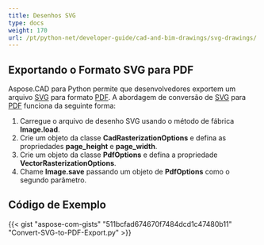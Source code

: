 ```yaml
---
title: Desenhos SVG
type: docs
weight: 170
url: /pt/python-net/developer-guide/cad-and-bim-drawings/svg-drawings/
---
```


## **Exportando o Formato SVG para PDF**

Aspose.CAD para Python permite que desenvolvedores exportem um arquivo [SVG](https://docs.fileformat.com/page-description-language/svg/) para formato [PDF](https://docs.fileformat.com/pdf/). A abordagem de conversão de [SVG](https://docs.fileformat.com/page-description-language/svg/) para [PDF](https://docs.fileformat.com/pdf/) funciona da seguinte forma:

1. Carregue o arquivo de desenho SVG usando o método de fábrica **Image.load**.
1. Crie um objeto da classe **CadRasterizationOptions** e defina as propriedades **page_height** e **page_width**.
1. Crie um objeto da classe **PdfOptions** e defina a propriedade **VectorRasterizationOptions**.
1. Chame **Image.save** passando um objeto de **PdfOptions** como o segundo parâmetro.

## Código de Exemplo

{{< gist "aspose-com-gists" "511bcfad674670f7484dcd1c47480b11" "Convert-SVG-to-PDF-Export.py" >}}
